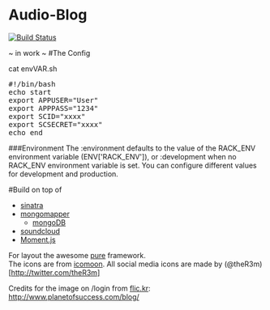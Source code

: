 Audio-Blog
==========
[![Build Status](https://travis-ci.org/fliiiix/Audio-Blog.png?branch=master)](https://travis-ci.org/fliiiix/Audio-Blog)

~ in work ~
#The Config

cat envVAR.sh
<pre>
#!/bin/bash
echo start
export APPUSER="User"
export APPPASS="1234"
export SCID="xxxx"
export SCSECRET="xxxx"
echo end
</pre>

###Environment 
The :environment defaults to the value of the RACK_ENV environment variable (ENV['RACK_ENV']), or :development when no RACK_ENV environment variable is set. You can configure different values for development and production.

#Build on top of
* [sinatra](http://www.sinatrarb.com/)
* [mongomapper](http://mongomapper.com/)
  * [mongoDB](http://www.mongodb.org/)
* [soundcloud](https://soundcloud.com/)
* [Moment.js](http://momentjs.com/)

For layout the awesome [pure](http://purecss.io/) framework.  
The icons are from [icomoon](http://icomoon.io/). All social media icons are made by (@theR3m)[http://twitter.com/theR3m]

Credits for the image on /login from [flic.kr](http://www.flickr.com/photos/42931449@N07/5771025070/): http://www.planetofsuccess.com/blog/
